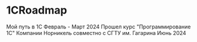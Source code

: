 # 1CRoadmap
Мой путь в 1C
Февраль - Март 2024
Прошел курс "Программирование 1С" Компании Норникель совместно с СГТУ им. Гагарина
Июнь 2024
